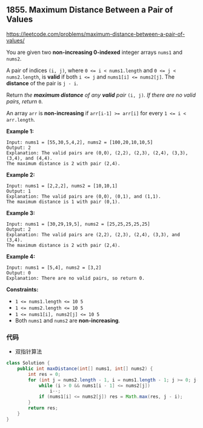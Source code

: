 ## 1855. Maximum Distance Between a Pair of Values

https://leetcode.com/problems/maximum-distance-between-a-pair-of-values/

You are given two **non-increasing 0-indexed** integer arrays `nums1` and `nums2`.

A pair of indices `(i, j)`, where `0 <= i < nums1.length` and `0 <= j < nums2.length`, is **valid** if both `i <= j` and `nums1[i] <= nums2[j]`. The **distance** of the pair is `j - i`.

Return *the **maximum distance** of any **valid** pair* `(i, j)`*. If there are no valid pairs, return* `0`.

An array `arr` is **non-increasing** if `arr[i-1] >= arr[i]` for every `1 <= i < arr.length`.

 

**Example 1:**

```
Input: nums1 = [55,30,5,4,2], nums2 = [100,20,10,10,5]
Output: 2
Explanation: The valid pairs are (0,0), (2,2), (2,3), (2,4), (3,3), (3,4), and (4,4).
The maximum distance is 2 with pair (2,4).
```

**Example 2:**

```
Input: nums1 = [2,2,2], nums2 = [10,10,1]
Output: 1
Explanation: The valid pairs are (0,0), (0,1), and (1,1).
The maximum distance is 1 with pair (0,1).
```

**Example 3:**

```
Input: nums1 = [30,29,19,5], nums2 = [25,25,25,25,25]
Output: 2
Explanation: The valid pairs are (2,2), (2,3), (2,4), (3,3), and (3,4).
The maximum distance is 2 with pair (2,4).
```

**Example 4:**

```
Input: nums1 = [5,4], nums2 = [3,2]
Output: 0
Explanation: There are no valid pairs, so return 0.
```

 

**Constraints:**

- `1 <= nums1.length <= 10 5`
- `1 <= nums2.length <= 10 5`
- `1 <= nums1[i], nums2[j] <= 10 5`
- Both `nums1` and `nums2` are **non-increasing**.

### 代码

- 双指针算法

```java
class Solution {
    public int maxDistance(int[] nums1, int[] nums2) {
        int res = 0;
        for (int j = nums2.length - 1, i = nums1.length - 1; j >= 0; j--) {
            while (i > 0 && nums1[i - 1] <= nums2[j])
                i--;
            if (nums1[i] <= nums2[j]) res = Math.max(res, j - i);
        }
        return res;
    }
}
```

